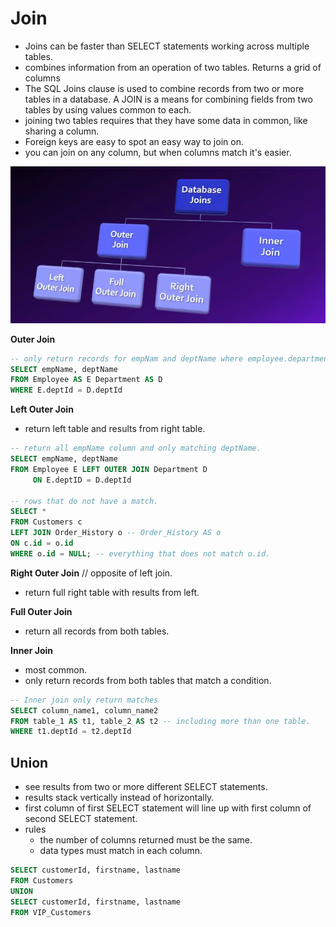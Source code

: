 # Join

- Joins can be faster than SELECT statements working across multiple tables.
- combines information from an operation of two tables. Returns a grid of columns
- The SQL Joins clause is used to combine records from two or more tables in a database. A JOIN is a means for combining fields from two tables by using values common to each.
- joining two tables requires that they have some data in common, like sharing a column.
- Foreign keys are easy to spot an easy way to join on.
- you can join on any column, but when columns match it's easier.

<img src="../images/joins.png" alt="sql table joins">

**Outer Join**

```sql
-- only return records for empNam and deptName where employee.departmentId matches department.departmentId
SELECT empName, deptName
FROM Employee AS E Department AS D
WHERE E.deptId = D.deptId
```

**Left Outer Join**

- return left table and results from right table.

```sql
-- return all empName column and only matching deptName.
SELECT empName, deptName
FROM Employee E LEFT OUTER JOIN Department D
     ON E.deptID = D.deptId

-- rows that do not have a match.
SELECT *
FROM Customers c
LEFT JOIN Order_History o -- Order_History AS o
ON c.id = o.id
WHERE o.id = NULL; -- everything that does not match o.id.
```

**Right Outer Join** // opposite of left join.

- return full right table with results from left.

**Full Outer Join**

- return all records from both tables.

**Inner Join**

- most common.
- only return records from both tables that match a condition.

```sql
-- Inner join only return matches
SELECT column_name1, column_name2
FROM table_1 AS t1, table_2 AS t2 -- including more than one table.
WHERE t1.deptId = t2.deptId
```

## Union

- see results from two or more different SELECT statements.
- results stack vertically instead of horizontally.
- first column of first SELECT statement will line up with first column of second SELECT statement.
- rules
  - the number of columns returned must be the same.
  - data types must match in each column.

```sql
SELECT customerId, firstname, lastname
FROM Customers
UNION
SELECT customerId, firstname, lastname
FROM VIP_Customers
```
